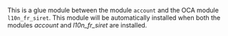 This is a glue module between the module `account` and the OCA module
`l10n_fr_siret`. This module will be automatically installed when both
the modules *account* and *l10n_fr_siret* are installed.
